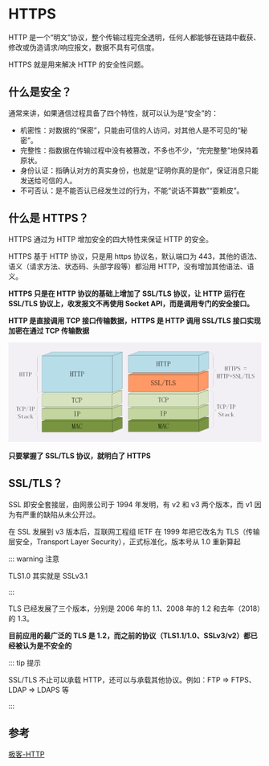 # HTTPS

HTTP 是一个“明文”协议，整个传输过程完全透明，任何人都能够在链路中截获、修改或伪造请求/响应报文，数据不具有可信度。

HTTPS 就是用来解决 HTTP 的安全性问题。

## 什么是安全？

通常来讲，如果通信过程具备了四个特性，就可以认为是“安全”的：

- 机密性：对数据的“保密”，只能由可信的人访问，对其他人是不可见的“秘密”。
- 完整性：指数据在传输过程中没有被篡改，不多也不少，“完完整整”地保持着原状。
- 身份认证：指确认对方的真实身份，也就是“证明你真的是你”，保证消息只能发送给可信的人。
- 不可否认：是不能否认已经发生过的行为，不能“说话不算数”“耍赖皮”。

## 什么是 HTTPS？

HTTPS 通过为 HTTP 增加安全的四大特性来保证 HTTP 的安全。

HTTPS 基于 HTTP 协议，只是用 https 协议名，默认端口为 443，其他的语法、语义（请求方法、状态码、头部字段等）都沿用 HTTP，没有增加其他语法、语义。

**HTTPS 只是在 HTTP 协议的基础上增加了 SSL/TLS 协议，让 HTTP 运行在 SSL/TLS 协议上，收发报文不再使用 Socket API，而是调用专门的安全接口。**

**HTTP 是直接调用 TCP 接口传输数据，HTTPS 是 HTTP 调用 SSL/TLS 接口实现加密在通过 TCP 传输数据**

![img](/img/10.png)

**只要掌握了 SSL/TLS 协议，就明白了 HTTPS**

## SSL/TLS？

SSL 即安全套接层，由网景公司于 1994 年发明，有 v2 和 v3 两个版本，而 v1 因为有严重的缺陷从未公开过。

在 SSL 发展到 v3 版本后，互联网工程组 IETF 在 1999 年把它改名为 TLS（传输层安全，Transport Layer Security），正式标准化，版本号从 1.0 重新算起

::: warning 注意

TLS1.0 其实就是 SSLv3.1

:::

TLS 已经发展了三个版本，分别是 2006 年的 1.1、2008 年的 1.2 和去年（2018）的 1.3。

**目前应用的最广泛的 TLS 是 1.2，而之前的协议（TLS1.1/1.0、SSLv3/v2）都已经被认为是不安全的**

::: tip 提示

SSL/TLS 不止可以承载 HTTP，还可以与承载其他协议。例如：FTP => FTPS、LDAP => LDAPS 等

:::

## 参考

[极客-HTTP](https://time.geekbang.org/column/article/108643)
